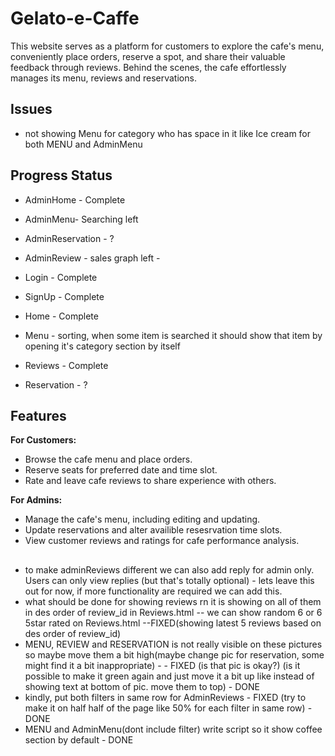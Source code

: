 # Gelato-e-Caffe
This website serves as a platform for customers to explore the cafe's menu, conveniently place orders, reserve a spot, and share their valuable feedback through reviews. Behind the scenes, the cafe effortlessly manages its menu, reviews and reservations.

## Issues
-  not showing Menu for category who has space in it like Ice cream for both MENU and AdminMenu 
  
## Progress Status
- AdminHome - Complete
- AdminMenu- Searching left
- AdminReservation - ?
- AdminReview - sales graph left -
  
- Login - Complete
- SignUp - Complete
- Home - Complete
- Menu - sorting, when some item is searched it should show that item by opening it's category section by itself
- Reviews - Complete
- Reservation - ?

## Features

**For Customers:**
- Browse the cafe menu and place orders.
- Reserve seats for preferred date and time slot.
- Rate and leave cafe reviews to share experience with others.

**For Admins:**
- Manage the cafe's menu, including editing and updating.
- Update reservations and alter availible resesrvation time slots.
- View customer reviews and ratings for cafe performance analysis.



##  
- to make adminReviews different we can also add reply for admin only. Users can only view replies (but that's totally optional) - lets leave this out for now, if more functionality are required we can add this.
- what should be done for showing reviews rn it is showing on all of them in des order of review_id in Reviews.html -- we can show random 6 or 6 5star rated on Reviews.html      --FIXED(showing latest 5 reviews based on des order of review_id)
- MENU, REVIEW and RESERVATION is not really visible on these pictures so maybe move them a bit high(maybe change pic for reservation, some might find it a bit inappropriate) -  - FIXED  (is that pic is okay?) (is it possible to make it green again and just move it a bit up like instead of showing text at bottom of pic. move them to top) - DONE
- kindly, put both filters in same row for AdminReviews - FIXED   (try to make it on half half of the page like 50% for each filter in same row) - DONE
- MENU and AdminMenu(dont include filter) write script so it show coffee section by default - DONE
  
